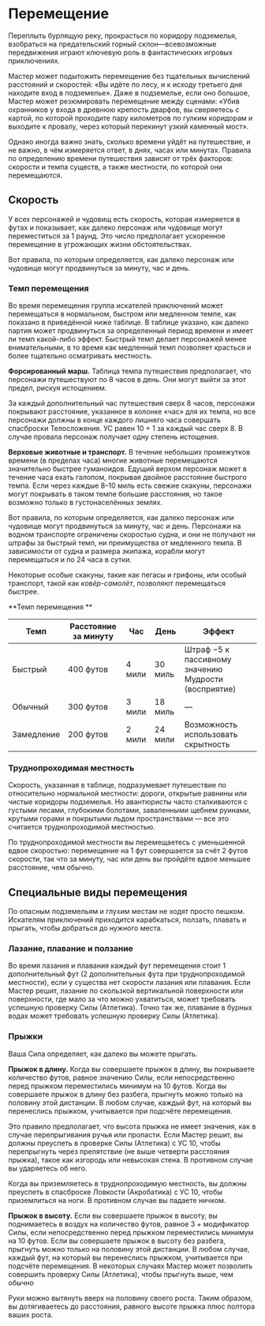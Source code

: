 # Перемещение

Переплыть бурлящую реку, прокрасться по коридору подземелья, взобраться на предательский горный склон—всевозможные передвижения играют ключевую роль в фантастических игровых приключениях.

Мастер может подытожить перемещение без тщательных вычислений расстояний и скоростей: «Вы идёте по лесу, и к исходу третьего дня находите вход в подземелье». Даже в подземелье, если оно большое, Мастер может резюмировать перемещение между сценами: «Убив охранников у входа в древнюю крепость дварфов, вы сверяетесь с картой, по которой проходите пару километров по гулким коридорам и выходите к провалу, через который перекинут узкий каменный мост».

Однако иногда важно знать, сколько времени уйдёт на путешествие, и не важно, в чём измеряется ответ, в днях, часах или минутах. Правила по определению времени путешествия зависят от трёх факторов: скорости и темпа существ, а также местности, по которой они перемещаются.

## Скорость

У всех персонажей и чудовищ есть скорость, которая измеряется в футах и показывает, как далеко персонаж или чудовище могут переместиться за 1 раунд. Это число предполагает ускоренное перемещение в угрожающих жизни обстоятельствах.

Вот правила, по которым определяется, как далеко персонаж или чудовище могут продвинуться за минуту, час и день.

### Темп перемещения

Во время перемещения группа искателей приключений может перемещаться в нормальном, быстром или медленном темпе, как показано в приведённой ниже таблице. В таблице указано, как далеко партия может продвинуться за определенный период времени и имеет ли темп какой-либо эффект. Быстрый темп делает персонажей менее внимательными, в то время как медленный темп позволяет красться и более тщательно осматривать местность.

**Форсированный марш.** Таблица темпа путешествия предполагает, что персонажи путешествуют по 8 часов в день. Они могут выйти за этот предел, рискуя истощением.

За каждый дополнительный час путешествия сверх 8 часов, персонажи покрывают расстояние, указанное в колонке «час» для их темпа, но все персонажи должны в конце каждого лишнего часа совершать спасброски Телосложения. УС равен 10 + 1 за каждый час сверх 8. В случае провала персонаж получает одну степень истощения.

**Верховые животные и транспорт.** В течение небольших промежутков времени (в пределах часа) многие животные перемещаются значительно быстрее гуманоидов. Едущий верхом персонаж может в течение часа ехать галопом, покрывая двойное расстояние быстрого темпа. Если через каждые 8–10 миль есть свежие скакуны, персонажи могут покрывать в таком темпе большие расстояния, но такое возможно только в густонаселённых землях.

Вот правила, по которым определяется, как далеко персонаж или чудовище могут продвинуться за минуту, час и день. Персонажи на водном транспорте ограничены скоростью судна, и они не получают ни штрафы за быстрый темп, ни преимущества от медленного темпа. В зависимости от судна и размера экипажа, корабли могут перемещаться и по 24 часа в сутки.

Некоторые особые скакуны, такие как пегасы и грифоны, или особый транспорт, такой как *ковёр-самолёт*, позволяют перемещаться быстрее.

**Темп перемещения **

| Темп       | Расстояние за минуту | Час    | День    | Эффект                                               | 
|------------|----------------------|--------|---------|------------------------------------------------------| 
| Быстрый    | 400 футов            | 4 мили | 30 миль | Штраф −5 к пассивному значению Мудрости (восприятие) | 
| Обычный    | 300 футов            | 3 мили | 18 миль | —                                                    | 
| Замедление | 200 футов            | 2 мили | 24 мили | Возможность использовать скрытность                  |

### Труднопроходимая местность

Скорость, указанная в таблице, подразумевает путешествие по относительно нормальной местности: дороги, открытые равнины или чистые коридоры подземелья.
Но авантюристы часто сталкиваются с густыми лесами, глубокими болотами, заваленными щебнем руинами, крутыми горами и покрытыми льдом пространствами — все это считается труднопроходимой местностью.

По труднопроходимой местности вы перемещаетесь с уменьшенной вдвое скоростью: перемещение на 1 фут совершается за счёт 2 футов скорости, так что за минуту, час или день вы пройдёте вдвое меньшее расстояние, чем обычно.

## Специальные виды перемещения

По опасным подземельям и глухим местам не ходят просто пешком. Искателям приключений приходится карабкаться, ползать, плавать и прыгать, чтобы добраться до нужного места.

### Лазание, плавание и ползание 

Во время лазания и плавания каждый фут перемещения стоит 1 дополнительный фут (2 дополнительных фута при труднопроходимой местности), если у существа нет скорости лазания или плавания. Если Мастер решит, лазание по скользкой вертикальной поверхности или поверхности, где мало за что можно ухватиться, может требовать успешную проверку Силы (Атлетика). Точно так же, плавание в бурных водах может требовать успешную проверку Силы (Атлетика).

### Прыжки 

Ваша Сила определяет, как далеко вы можете прыгать.

**Прыжок в длину.** Когда вы совершаете прыжок в длину, вы покрываете количество футов, равное значению Силы, если непосредственно перед прыжком переместились минимум на 10 футов. Когда вы совершаете прыжок в длину без разбега, прыгнуть можно только на половину этой дистанции. В любом случае, каждый фут, на который вы перенеслись прыжком, учитывается при подсчёте перемещения.

Это правило предполагает, что высота прыжка не имеет значения, как в случае перепрыгивания ручья или пропасти. Если Мастер решит, вы должны преуспеть в проверке Силы (Атлетика) с УС 10, чтобы перепрыгнуть через препятствие (не выше четверти расстояния прыжка), такое как изгородь или невысокая стена. В противном случае вы ударяетесь об него.

Когда вы приземляетесь в труднопроходимую местность, вы должны преуспеть в спасброске Ловкости (Акробатика) с УС 10, чтобы приземлиться на ноги. В противном случае вы падаете ничком.

**Прыжок в высоту.** Если вы совершаете прыжок в высоту, вы поднимаетесь в воздух на количество футов, равное 3 + модификатор Силы, если непосредственно перед прыжком переместились минимум на 10 футов. Если вы совершаете прыжок в высоту без разбега, прыгнуть можно только на половину этой дистанции. В любом случае, каждый фут, на который вы перенеслись прыжком, учитывается при подсчёте перемещения. В некоторых случаях Мастер может позволить совершить проверку Силы (Атлетика), чтобы прыгнуть выше, чем обычно

Руки можно вытянуть вверх на половину своего роста. Таким образом, вы дотягиваетесь до расстояния, равного высоте прыжка плюс полтора ваших роста.